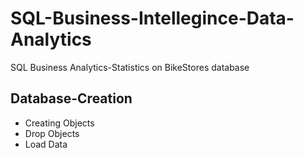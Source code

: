 # SQL-Business-Intellegince-Data-Analytics
SQL Business Analytics-Statistics on BikeStores database

## Database-Creation
- Creating Objects
- Drop Objects
- Load Data
